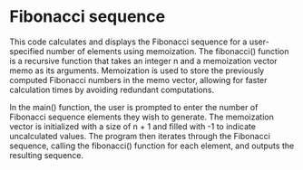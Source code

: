 # Fibonacci sequence
This code calculates and displays the Fibonacci sequence for a user-specified number of elements using memoization. The fibonacci() function is a recursive function that takes an integer n and a memoization vector memo as its arguments. Memoization is used to store the previously computed Fibonacci numbers in the memo vector, allowing for faster calculation times by avoiding redundant computations.

In the main() function, the user is prompted to enter the number of Fibonacci sequence elements they wish to generate. The memoization vector is initialized with a size of n + 1 and filled with -1 to indicate uncalculated values. The program then iterates through the Fibonacci sequence, calling the fibonacci() function for each element, and outputs the resulting sequence.
